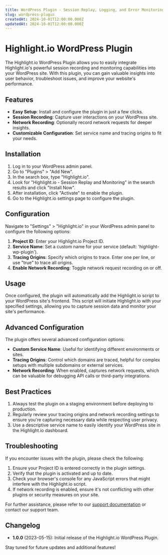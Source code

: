 ```yaml
---
title: WordPress Plugin - Session Replay, Logging, and Error Monitoring for WordPress
slug: wordpress-plugin
createdAt: 2024-10-01T12:00:00.000Z
updatedAt: 2024-10-01T12:00:00.000Z
---
```


# Highlight.io WordPress Plugin

The Highlight.io WordPress Plugin allows you to easily integrate Highlight.io's powerful session recording and monitoring capabilities into your WordPress site. With this plugin, you can gain valuable insights into user behavior, troubleshoot issues, and improve your website's performance.

## Features

- **Easy Setup**: Install and configure the plugin in just a few clicks.
- **Session Recording**: Capture user interactions on your WordPress site.
- **Network Recording**: Optionally record network requests for deeper insights.
- **Customizable Configuration**: Set service name and tracing origins to fit your needs.

## Installation

1. Log in to your WordPress admin panel.
2. Go to "Plugins" > "Add New".
3. In the search box, type "Highlight.io".
4. Look for "Highlight.io - Session Replay and Monitoring" in the search results and click "Install Now".
5. After installation, click "Activate" to enable the plugin.
6. Go to the Highlight.io settings page to configure the plugin.

## Configuration

Navigate to "Settings" > "Highlight.io" in your WordPress admin panel to configure the following options:

1. **Project ID**: Enter your Highlight.io Project ID.
2. **Service Name**: Set a custom name for your service (default: 'highlight-wp-plugin').
3. **Tracing Origins**: Specify which origins to trace. Enter one per line, or use "true" to trace all origins.
4. **Enable Network Recording**: Toggle network request recording on or off.

## Usage

Once configured, the plugin will automatically add the Highlight.io script to your WordPress site's frontend. This script will initiate Highlight.io with your specified settings, allowing you to capture session data and monitor your site's performance.

## Advanced Configuration

The plugin offers several advanced configuration options:

- **Custom Service Name**: Useful for identifying different environments or sites.
- **Tracing Origins**: Control which domains are traced, helpful for complex setups with multiple subdomains or external services.
- **Network Recording**: When enabled, captures network requests, which can be valuable for debugging API calls or third-party integrations.

## Best Practices

1. Always test the plugin on a staging environment before deploying to production.
2. Regularly review your tracing origins and network recording settings to ensure you're capturing necessary data while respecting user privacy.
3. Use a descriptive service name to easily identify your WordPress site in the Highlight.io dashboard.

## Troubleshooting

If you encounter issues with the plugin, please check the following:

1. Ensure your Project ID is entered correctly in the plugin settings.
2. Verify that the plugin is activated and up to date.
3. Check your browser's console for any JavaScript errors that might interfere with the Highlight.io script.
4. If network recording is enabled, ensure it's not conflicting with other plugins or security measures on your site.

For further assistance, please refer to our [support documentation](https://highlight.io/docs) or contact our support team.

## Changelog

- **1.0.0** (2023-05-15): Initial release of the Highlight.io WordPress Plugin.

Stay tuned for future updates and additional features!
